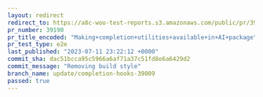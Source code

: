 ```yaml
---
layout: redirect
redirect_to: https://a8c-woo-test-reports.s3.amazonaws.com/public/pr/39190/e2e/index.html
pr_number: 39190
pr_title_encoded: "Making+completion+utilities+available+in+AI+package"
pr_test_type: e2e
last_published: "2023-07-11 23:22:12 +0000"
commit_sha: dac51bcca95c5966a6af71a37c51fd8e6a6429d2
commit_message: "Removing build style"
branch_name: update/completion-hooks-39009
passed: true
---
```

